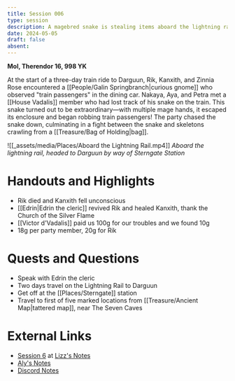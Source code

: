 ```yaml
---
title: Session 006
type: session
description: A magebred snake is stealing items aboard the lightning rail train.
date: 2024-05-05
draft: false
absent:
---
```

**Mol, Therendor 16, 998 YK**

At the start of a three-day train ride to Darguun, Rik, Kanxith, and Zinnia Rose encountered a [[People/Galin Springbranch|curious gnome]] who observed "train passengers" in the dining car. Nakaya, Aya, and Petra met a [[House Vadalis]] member who had lost track of his snake on the train. This snake turned out to be extraordinary—with multiple mage hands, it escaped its enclosure and began robbing train passengers! The party chased the snake down, culminating in a fight between the snake and skeletons crawling from a [[Treasure/Bag of Holding|bag]].

 ![[_assets/media/Places/Aboard the Lightning Rail.mp4]]
 *Aboard the lightning rail, headed to Darguun by way of Sterngate Station*
# Handouts and Highlights 
- Rik died and Kanxith fell unconscious  
- [[Edrin|Edrin the cleric]] revived Rik and healed Kanxith, thank the Church of the Silver Flame  
- [[Victor d'Vadalis]] paid us 100g for our troubles and we found 10g  
- 18g per party member, 20g for Rik
# Quests and Questions
- Speak with Edrin the cleric  
- Two days travel on the Lightning Rail to Darguun  
- Get off at the [[Places/Sterngate]] station  
- Travel to first of five marked locations from [[Treasure/Ancient Map|tattered map]], near The Seven Caves
# External Links
- [Session 6](https://docs.google.com/document/d/1J33aBWlHE9Q3B2MMNnUZiaMUoW-X7qpKUtETTQmvalc/edit#heading=h.9qu2ogjdf0tu) at [Lizz's Notes](https://docs.google.com/document/d/1J33aBWlHE9Q3B2MMNnUZiaMUoW-X7qpKUtETTQmvalc/edit)
- [Aly's Notes](https://docs.google.com/document/d/1fSQjHnHHLE2g8VXjjjo7_mex3K2nn8vOA5Q_iREG5QU/edit)
- [Discord Notes](https://discord.com/channels/283480767844057088/1208993465531105380/1234255835358560325)